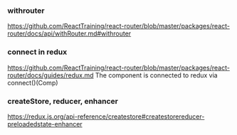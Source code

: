 ### withrouter
https://github.com/ReactTraining/react-router/blob/master/packages/react-router/docs/api/withRouter.md#withrouter

### connect in redux
https://github.com/ReactTraining/react-router/blob/master/packages/react-router/docs/guides/redux.md
The component is connected to redux via connect()(Comp)

### createStore, reducer, enhancer
https://redux.js.org/api-reference/createstore#createstorereducer-preloadedstate-enhancer